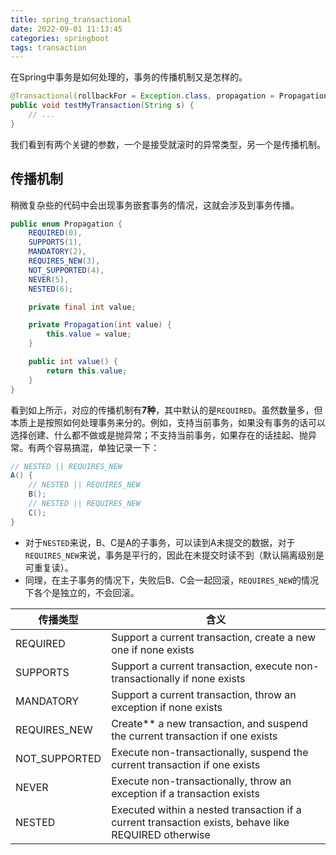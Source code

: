 ```yaml
---
title: spring_transactional
date: 2022-09-01 11:13:45
categories: springboot
tags: transaction
---
```


在Spring中事务是如何处理的，事务的传播机制又是怎样的。

<!-- more -->

```java
@Transactional(rollbackFor = Exception.class, propagation = Propagation.REQUIRED)
public void testMyTransaction(String s) {
    // ...
}
```

我们看到有两个关键的参数，一个是接受就滚时的异常类型，另一个是传播机制。

## 传播机制

稍微复杂些的代码中会出现事务嵌套事务的情况，这就会涉及到事务传播。

```java
public enum Propagation {
    REQUIRED(0),
    SUPPORTS(1),
    MANDATORY(2),
    REQUIRES_NEW(3),
    NOT_SUPPORTED(4),
    NEVER(5),
    NESTED(6);

    private final int value;

    private Propagation(int value) {
        this.value = value;
    }

    public int value() {
        return this.value;
    }
}
```

看到如上所示，对应的传播机制有**7种**，其中默认的是`REQUIRED`。虽然数量多，但本质上是按照如何处理事务来分的。例如，支持当前事务，如果没有事务的话可以选择创建、什么都不做或是抛异常；不支持当前事务，如果存在的话挂起、抛异常。有两个容易搞混，单独记录一下：
```java
// NESTED || REQUIRES_NEW
A() {
    // NESTED || REQUIRES_NEW
    B();
    // NESTED || REQUIRES_NEW
    C();
}
```
- 对于`NESTED`来说，B、C是A的子事务，可以读到A未提交的数据，对于`REQUIRES_NEW`来说，事务是平行的，因此在未提交时读不到（默认隔离级别是可重复读）。
- 同理，在主子事务的情况下，失败后B、C会一起回滚，`REQUIRES_NEW`的情况下各个是独立的，不会回滚。

| 传播类型          | 含义                                                                                                   |
| ------------- | ---------------------------------------------------------------------------------------------------- |
| REQUIRED      | Support a current transaction, create a new one if none exists                                       |
| SUPPORTS      | Support a current transaction, execute non-transactionally if none exists                            |
| MANDATORY     | Support a current transaction, throw an exception if none exists                                     |
| REQUIRES_NEW  | Create** a new transaction, and suspend the current transaction if one exists                        |
| NOT_SUPPORTED | Execute non-transactionally, suspend the current transaction if one exists                           |
| NEVER         | Execute non-transactionally, throw an exception if a transaction exists                              |
| NESTED        | Executed within a nested transaction if a current transaction exists, behave like REQUIRED otherwise |
